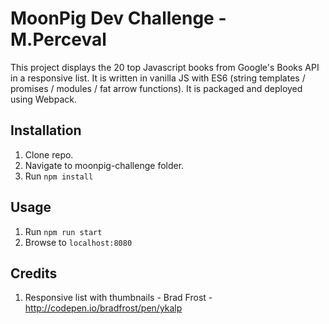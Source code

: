 # MoonPig Dev Challenge - M.Perceval

This project displays the 20 top Javascript books from Google's Books API in a responsive list.
It is written in vanilla JS with ES6 (string templates / promises / modules / fat arrow functions).
It is packaged and deployed using Webpack.

## Installation
1.	Clone repo.
2.  Navigate to moonpig-challenge folder.
3.	Run `npm install`

## Usage
1.	Run `npm run start`
2.	Browse to `localhost:8080`

## Credits
1.	Responsive list with thumbnails - Brad Frost - http://codepen.io/bradfrost/pen/ykalp
